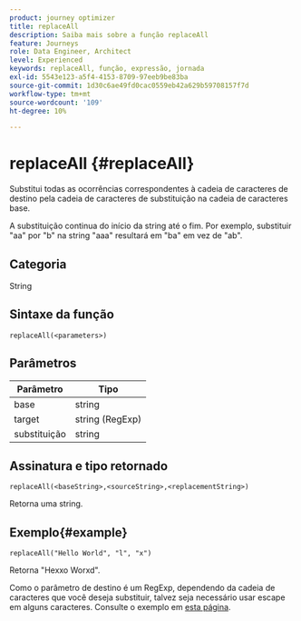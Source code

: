 ```yaml
---
product: journey optimizer
title: replaceAll
description: Saiba mais sobre a função replaceAll
feature: Journeys
role: Data Engineer, Architect
level: Experienced
keywords: replaceAll, função, expressão, jornada
exl-id: 5543e123-a5f4-4153-8709-97eeb9be83ba
source-git-commit: 1d30c6ae49fd0cac0559eb42a629b59708157f7d
workflow-type: tm+mt
source-wordcount: '109'
ht-degree: 10%

---
```


# replaceAll {#replaceAll}

Substitui todas as ocorrências correspondentes à cadeia de caracteres de destino pela cadeia de caracteres de substituição na cadeia de caracteres base.

A substituição continua do início da string até o fim. Por exemplo, substituir &quot;aa&quot; por &quot;b&quot; na string &quot;aaa&quot; resultará em &quot;ba&quot; em vez de &quot;ab&quot;.

## Categoria

String

## Sintaxe da função

`replaceAll(<parameters>)`

## Parâmetros

| Parâmetro | Tipo |
|-----------|--------------|
| base | string |
| target | string (RegExp) |
| substituição | string |

## Assinatura e tipo retornado

`replaceAll(<baseString>,<sourceString>,<replacementString>)`

Retorna uma string.

## Exemplo{#example}

`replaceAll("Hello World", "l", "x")`

Retorna &quot;Hexxo Worxd&quot;.

Como o parâmetro de destino é um RegExp, dependendo da cadeia de caracteres que você deseja substituir, talvez seja necessário usar escape em alguns caracteres. Consulte o exemplo em [esta página](../functions/functionreplace.md#example_2).
